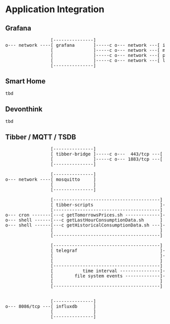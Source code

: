 # Application Integration

## Grafana

<pre>
                 [---------------]
o--- network ----[ grafana       ]-----c o--- network ---[ influx         ] 
                 [               ]-----c o--- network ---[ mosquitto      ]
                 [               ]-----c o--- network ---[ prometheus     ]
                 [               ]-----c o--- network ---[ loki           ]
                 [---------------]
</pre>

## Smart Home 
<pre>
tbd
</pre>

## Devonthink 
<pre>
tbd
</pre>

## Tibber / MQTT / TSDB
<pre>
                 [---------------]
                 [ tibber-bridge ]-----c o---  443/tcp ---[ api.tibber.com ] 
                 [               ]-----c o--- 1883/tcp ---[ mosquitto      ]
                 [---------------]

                 [---------------]
o--- network ----[ mosquitto     ]
                 [               ]  
                 [---------------]

                 [----------------------------------------]
                 [ tibber-scripts                         ]-----c o--- network --[ Tibber API ] 
                 [----------------------------------------]
o--- cron -------[---c getTomorrowsPrices.sh -------------]-----c o--- file -----[ tibber-data / data-XXX ]
o--- shell ------[---c getLastHourConsumptionData.sh      ]
o--- shell ------[---c getHistoricalConsumptionData.sh ---]-----c o--- file -----[ tibber-data / data-XXX ]
                 [                                        ]
                 [----------------------------------------]

                 [----------------------------------------]
                 [ telegraf                               ]-----c o--- network --------[ mosquitto ]
                 [                                        ]-----c o--- network --------[ influxdb  ]
                 [                                        ]
                 [----------------------------------------]
                 [           time interval ---------------]-----c o--- shell script ---[ tibber-script / getLast... ]
                 [        file system events -------------]-----c o--- file event -----[ tibber-data / data-XXX ]
                 [                                        ]
                 [----------------------------------------]


                 [---------------]
o--- 8086/tcp ---[ influxdb      ]
                 [               ]
                 [---------------]

</pre>